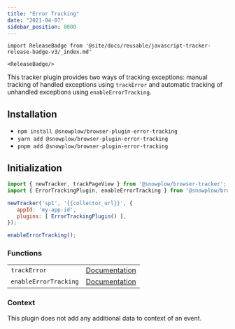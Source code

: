 ```yaml
---
title: "Error Tracking"
date: "2021-04-07"
sidebar_position: 8000
---
```


```mdx-code-block
import ReleaseBadge from '@site/docs/reusable/javascript-tracker-release-badge-v3/_index.md'

<ReleaseBadge/>
```

This tracker plugin provides two ways of tracking exceptions: manual tracking of handled exceptions using `trackError` and automatic tracking of unhandled exceptions using `enableErrorTracking`.

## Installation

- `npm install @snowplow/browser-plugin-error-tracking`
- `yarn add @snowplow/browser-plugin-error-tracking`
- `pnpm add @snowplow/browser-plugin-error-tracking`

## Initialization

```javascript
import { newTracker, trackPageView } from '@snowplow/browser-tracker';
import { ErrorTrackingPlugin, enableErrorTracking } from '@snowplow/browser-plugin-error-tracking';

newTracker('sp1', '{{collector_url}}', { 
   appId: 'my-app-id', 
   plugins: [ ErrorTrackingPlugin() ],
});

enableErrorTracking();
```

### Functions

<table class="has-fixed-layout"><tbody><tr><td><code>trackError</code></td><td><a href="/docs/sources/trackers/web-trackers/previous-versions/browser-tracker-v3-reference/tracking-events/#trackError">Documentation</a></td></tr><tr><td><code>enableErrorTracking</code></td><td><a href="/docs/sources/trackers/web-trackers/previous-versions/browser-tracker-v3-reference/tracking-events/#enableErrorTracking">Documentation</a></td></tr></tbody></table>

### Context

This plugin does not add any additional data to context of an event.
